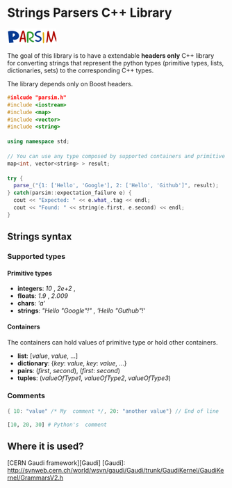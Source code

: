# Strings Parsers C++ Library 

<img src="https://raw.githubusercontent.com/mazurov/parsim/master/logo.png"/>

The goal of this library is to have a extendable **headers only** C++ library  
for converting strings that represent the python types (primitive types, lists, 
dictionaries, sets) to the corresponding C++ types.

The library depends only on Boost headers.

```C++
#inlcude "parsim.h"
#include <iostream>
#include <map>
#include <vector>
#include <string>

using namespace std;

// You can use any type composed by supported containers and primitive types
map<int, vector<string> > result;

try {
  parse_("{1: ['Hello', 'Google'], 2: ['Hello', 'Github']", result);
} catch(parsim::expectation_failure e) {
  cout << "Expected: " << e.what_.tag << endl;
  cout << "Found: " << string(e.first, e.second) << endl;
}

```

## Strings syntax

### Supported types

#### Primitive types

* **integers**: _10_ , _2e+2_ , 
* **floats**: _1.9_ , _2.009_
* **chars**: _'a'_
* **strings**: _"Hello \"Google\"!"_ , _'Hello "Guthub"!'_

#### Containers

The containers can hold values of primitive type or hold other containers. 

* **list**: [_value_, _value_, ...]
* **dictionary**: {_key_: _value_, _key_: _value_, ...}
* **pairs**: (_first_, _second_), (_first_: _second_)
* **tuples**: (_valueOfType1_, _valueOfType2_, _valueOfType3_)


### Comments

```C++
{ 10: "value" /* My  comment */, 20: "another value"} // End of line
```

```python
[10, 20, 30] # Python's  comment

```
## Where it is used?
[CERN Gaudi framework][Gaudi]
[Gaudi]: http://svnweb.cern.ch/world/wsvn/gaudi/Gaudi/trunk/GaudiKernel/GaudiKernel/GrammarsV2.h
